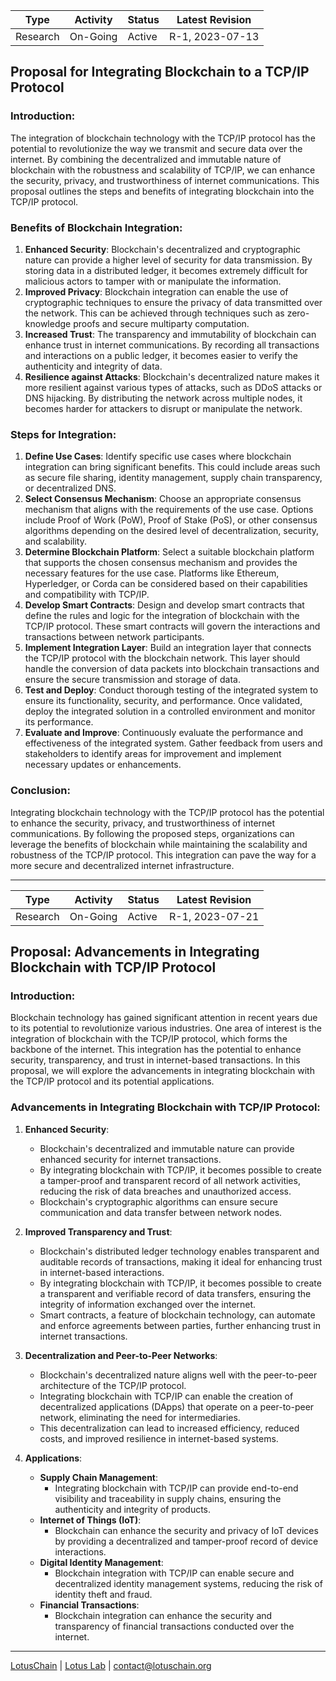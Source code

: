 | Type            | Activity      | Status | Latest Revision  |
|-----------------|---------------|--------|------------------|
| Research        | On-Going      | Active | R-1, 2023-07-13  |

## Proposal for Integrating Blockchain to a TCP/IP Protocol

### Introduction:
The integration of blockchain technology with the TCP/IP protocol has the potential to revolutionize the way we transmit and secure data over the internet. By combining the decentralized and immutable nature of blockchain with the robustness and scalability of TCP/IP, we can enhance the security, privacy, and trustworthiness of internet communications. This proposal outlines the steps and benefits of integrating blockchain into the TCP/IP protocol.

### Benefits of Blockchain Integration:
1. **Enhanced Security**: Blockchain's decentralized and cryptographic nature can provide a higher level of security for data transmission. By storing data in a distributed ledger, it becomes extremely difficult for malicious actors to tamper with or manipulate the information.
2. **Improved Privacy**: Blockchain integration can enable the use of cryptographic techniques to ensure the privacy of data transmitted over the network. This can be achieved through techniques such as zero-knowledge proofs and secure multiparty computation.
3. **Increased Trust**: The transparency and immutability of blockchain can enhance trust in internet communications. By recording all transactions and interactions on a public ledger, it becomes easier to verify the authenticity and integrity of data.
4. **Resilience against Attacks**: Blockchain's decentralized nature makes it more resilient against various types of attacks, such as DDoS attacks or DNS hijacking. By distributing the network across multiple nodes, it becomes harder for attackers to disrupt or manipulate the network.

### Steps for Integration:
1. **Define Use Cases**: Identify specific use cases where blockchain integration can bring significant benefits. This could include areas such as secure file sharing, identity management, supply chain transparency, or decentralized DNS.
2. **Select Consensus Mechanism**: Choose an appropriate consensus mechanism that aligns with the requirements of the use case. Options include Proof of Work (PoW), Proof of Stake (PoS), or other consensus algorithms depending on the desired level of decentralization, security, and scalability.
3. **Determine Blockchain Platform**: Select a suitable blockchain platform that supports the chosen consensus mechanism and provides the necessary features for the use case. Platforms like Ethereum, Hyperledger, or Corda can be considered based on their capabilities and compatibility with TCP/IP.
4. **Develop Smart Contracts**: Design and develop smart contracts that define the rules and logic for the integration of blockchain with the TCP/IP protocol. These smart contracts will govern the interactions and transactions between network participants.
5. **Implement Integration Layer**: Build an integration layer that connects the TCP/IP protocol with the blockchain network. This layer should handle the conversion of data packets into blockchain transactions and ensure the secure transmission and storage of data.
6. **Test and Deploy**: Conduct thorough testing of the integrated system to ensure its functionality, security, and performance. Once validated, deploy the integrated solution in a controlled environment and monitor its performance.
7. **Evaluate and Improve**: Continuously evaluate the performance and effectiveness of the integrated system. Gather feedback from users and stakeholders to identify areas for improvement and implement necessary updates or enhancements.

### Conclusion:
Integrating blockchain technology with the TCP/IP protocol has the potential to enhance the security, privacy, and trustworthiness of internet communications. By following the proposed steps, organizations can leverage the benefits of blockchain while maintaining the scalability and robustness of the TCP/IP protocol. This integration can pave the way for a more secure and decentralized internet infrastructure.

---

| Type            | Activity      | Status | Latest Revision  |
|-----------------|---------------|--------|------------------|
| Research        | On-Going      | Active | R-1, 2023-07-21  |

## Proposal: Advancements in Integrating Blockchain with TCP/IP Protocol

### Introduction:
Blockchain technology has gained significant attention in recent years due to its potential to revolutionize various industries. One area of interest is the integration of blockchain with the TCP/IP protocol, which forms the backbone of the internet. This integration has the potential to enhance security, transparency, and trust in internet-based transactions. In this proposal, we will explore the advancements in integrating blockchain with the TCP/IP protocol and its potential applications.

### Advancements in Integrating Blockchain with TCP/IP Protocol:

1. **Enhanced Security**:
   - Blockchain's decentralized and immutable nature can provide enhanced security for internet transactions.
   - By integrating blockchain with TCP/IP, it becomes possible to create a tamper-proof and transparent record of all network activities, reducing the risk of data breaches and unauthorized access.
   - Blockchain's cryptographic algorithms can ensure secure communication and data transfer between network nodes.

2. **Improved Transparency and Trust**:
   - Blockchain's distributed ledger technology enables transparent and auditable records of transactions, making it ideal for enhancing trust in internet-based interactions.
   - By integrating blockchain with TCP/IP, it becomes possible to create a transparent and verifiable record of data transfers, ensuring the integrity of information exchanged over the internet.
   - Smart contracts, a feature of blockchain technology, can automate and enforce agreements between parties, further enhancing trust in internet transactions.

3. **Decentralization and Peer-to-Peer Networks**:
   - Blockchain's decentralized nature aligns well with the peer-to-peer architecture of the TCP/IP protocol.
   - Integrating blockchain with TCP/IP can enable the creation of decentralized applications (DApps) that operate on a peer-to-peer network, eliminating the need for intermediaries.
   - This decentralization can lead to increased efficiency, reduced costs, and improved resilience in internet-based systems.

4. **Applications**:
   - **Supply Chain Management**:
     - Integrating blockchain with TCP/IP can provide end-to-end visibility and traceability in supply chains, ensuring the authenticity and integrity of products.
   - **Internet of Things (IoT)**:
     - Blockchain can enhance the security and privacy of IoT devices by providing a decentralized and tamper-proof record of device interactions.
   - **Digital Identity Management**:
     - Blockchain integration with TCP/IP can enable secure and decentralized identity management systems, reducing the risk of identity theft and fraud.
   - **Financial Transactions**:
     - Blockchain integration can enhance the security and transparency of financial transactions conducted over the internet.

---

[LotusChain](https://lotuschain.org) | [Lotus Lab](https://github.com/blue-lotus-lab) | contact@lotuschain.org
